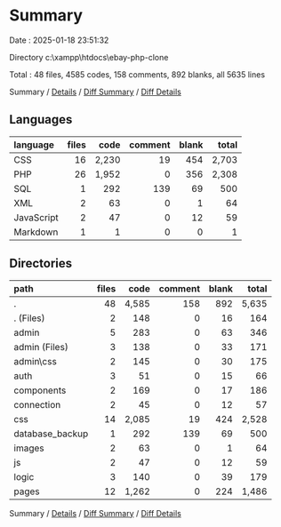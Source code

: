 # Summary

Date : 2025-01-18 23:51:32

Directory c:\\xampp\\htdocs\\ebay-php-clone

Total : 48 files,  4585 codes, 158 comments, 892 blanks, all 5635 lines

Summary / [Details](details.md) / [Diff Summary](diff.md) / [Diff Details](diff-details.md)

## Languages
| language | files | code | comment | blank | total |
| :--- | ---: | ---: | ---: | ---: | ---: |
| CSS | 16 | 2,230 | 19 | 454 | 2,703 |
| PHP | 26 | 1,952 | 0 | 356 | 2,308 |
| SQL | 1 | 292 | 139 | 69 | 500 |
| XML | 2 | 63 | 0 | 1 | 64 |
| JavaScript | 2 | 47 | 0 | 12 | 59 |
| Markdown | 1 | 1 | 0 | 0 | 1 |

## Directories
| path | files | code | comment | blank | total |
| :--- | ---: | ---: | ---: | ---: | ---: |
| . | 48 | 4,585 | 158 | 892 | 5,635 |
| . (Files) | 2 | 148 | 0 | 16 | 164 |
| admin | 5 | 283 | 0 | 63 | 346 |
| admin (Files) | 3 | 138 | 0 | 33 | 171 |
| admin\\css | 2 | 145 | 0 | 30 | 175 |
| auth | 3 | 51 | 0 | 15 | 66 |
| components | 2 | 169 | 0 | 17 | 186 |
| connection | 2 | 45 | 0 | 12 | 57 |
| css | 14 | 2,085 | 19 | 424 | 2,528 |
| database_backup | 1 | 292 | 139 | 69 | 500 |
| images | 2 | 63 | 0 | 1 | 64 |
| js | 2 | 47 | 0 | 12 | 59 |
| logic | 3 | 140 | 0 | 39 | 179 |
| pages | 12 | 1,262 | 0 | 224 | 1,486 |

Summary / [Details](details.md) / [Diff Summary](diff.md) / [Diff Details](diff-details.md)